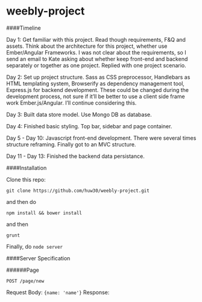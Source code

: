 weebly-project
==============

####Timeline

Day 1: Get familiar with this project. Read though requirements, F&Q and assets. Think about the architecture for this project, whether use Ember/Angular Frameworks. I was not clear about the requirements, so I send an email to Kate asking about whether keep front-end and backend separately or together as one project. Replied with one project scenario.


Day 2: Set up project structure. Sass as CSS preprocessor, Handlebars as HTML templating system, Browserify as dependency management tool, Express.js for backend development. These could be changed during the development process, not sure if it’ll be better to use a client side frame work Ember.js/Angular. I’ll continue considering this. 

Day 3: Built data store model. Use Mongo DB as database. 

Day 4: Finished basic styling. Top bar, sidebar and page container.

Day 5 - Day 10: Javascript front-end development. There were several times structure reframing. Finally got to an MVC structure.

Day 11 - Day 13: Finished the backend data persistance. 

####Installation

Clone this repo:

`git clone https://github.com/huw30/weebly-project.git`

and then do

`npm install && bower install`

and then

`grunt`

Finally, do `node server`


####Server Specification

######Page

`POST /page/new`

Request Body: 
`{name: 'name'}` 
Response: 





 
